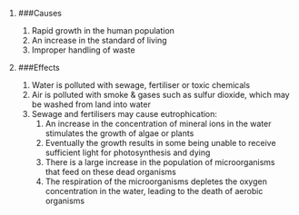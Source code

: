 1. ###Causes

    1. Rapid growth in the human population
    2. An increase in the standard of living
    3. Improper handling of waste
2. ###Effects

    1. Water is polluted with sewage, fertiliser or toxic chemicals
    2. Air is polluted with smoke & gases such as sulfur dioxide, which may be washed from land into water
    3. Sewage and fertilisers may cause eutrophication:
        1. An increase in the concentration of mineral ions in the water stimulates the growth of algae or plants
        2. Eventually the growth results in some being unable to receive sufficient light for photosynthesis and dying
        3. There is a large increase in the population of microorganisms that feed on these dead organisms
        4. The respiration of the microorganisms depletes the oxygen concentration in the water, leading to the death of aerobic organisms

